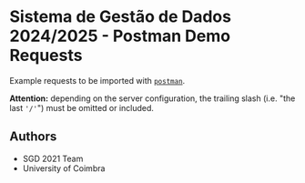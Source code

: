 # Sistema de Gestão de Dados 2024/2025 - Postman Demo Requests

Example requests to be imported with [`postman`](postman.com).

**Attention:** depending on the server configuration, the trailing slash (i.e. "the last `'/'`") must be omitted or included.


## Authors

* SGD 2021 Team
* University of Coimbra
